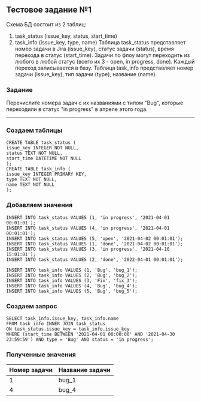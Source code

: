 ﻿## Тестовое задание №1
Схема БД состоит из 2 таблиц:

1. task_status (issue_key, status, start_time)
2. task_info (issue_key, type, name)
Таблица task_status представляет номер задачи в Jira (issue_key), статус задачи (status), время перехода в статус (start_time). Задачи по флоу могут переходить из любого в любой статус (всего их 3 - open, in progress, done). Каждый переход записывается в базу. Таблица task_info представляет номер задачи (issue_key), тип задачи (type), название (name).

### Задание
Перечислите номера задач с их названиями с типом "Bug", которые переходили в статус "in progress" в апреле этого года.

----

### Создаем таблицы
````
CREATE TABLE task_status (
issue_key INTEGER NOT NULL,
status TEXT NOT NULL,
start_time DATETIME NOT NULL
);
CREATE TABLE task_info (
issue_key INTEGER PRIMARY KEY,
type TEXT NOT NULL,
name TEXT NOT NULL
);
````
### Добавляем значения
````
INSERT INTO task_status VALUES (1, 'in progress', '2021-04-01 00:01:01');
INSERT INTO task_status VALUES (4, 'in progress', '2021-04-01 00:01:01');
INSERT INTO task_status VALUES (5, 'open', '2021-04-02 00:01:01');
INSERT INTO task_status VALUES (1, 'done', '2021-04-02 00:01:01');
INSERT INTO task_status VALUES (3, 'in progress', '2021-04-10 15:01:01');
INSERT INTO task_status VALUES (2, 'done', '2022-04-01 00:01:01');

INSERT INTO task_info VALUES (1, 'Bug', 'bug_1');
INSERT INTO task_info VALUES (2, 'Bug', 'bug_2');
INSERT INTO task_info VALUES (3, 'Fix', 'fix_3');
INSERT INTO task_info VALUES (4, 'Bug', 'bug_4');
INSERT INTO task_info VALUES (5, 'Bug', 'bug_5');
````
### Создаем запрос
````
SELECT task_info.issue_key, task_info.name
FROM task_info INNER JOIN task_status
ON task_status.issue_key = task_info.issue_key
WHERE (start_time BETWEEN '2021-04-01 00:00:00' AND '2021-04-30 23:59:59') AND type = 'Bug' AND status = 'in progress';
````
### Полученные значения
| Номер задачи | Название задачи |
| ----------------  | ------------------- |
| 1 | bug_1 |
| 4 | bug_4 |
